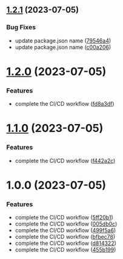 ## [1.2.1](https://github.com/vanslee/FrontEndEngineering/compare/v1.2.0...v1.2.1) (2023-07-05)


### Bug Fixes

* update package.json name ([79546a4](https://github.com/vanslee/FrontEndEngineering/commit/79546a44f9edb93d436d5cd996abe73f0aa455a7))
* update package.json name ([c00a206](https://github.com/vanslee/FrontEndEngineering/commit/c00a2067b41fec2cf7ef8fc306bd064d9e6f5790))

# [1.2.0](https://github.com/vanslee/FrontEndEngineering/compare/v1.1.0...v1.2.0) (2023-07-05)


### Features

* complete the CI/CD workflow ([fd8a3df](https://github.com/vanslee/FrontEndEngineering/commit/fd8a3df852a7e10098a977b8ad3a81ffb229f91f))

# [1.1.0](https://github.com/vanslee/FrontEndEngineering/compare/v1.0.0...v1.1.0) (2023-07-05)


### Features

* complete the CI/CD workflow ([f442a2c](https://github.com/vanslee/FrontEndEngineering/commit/f442a2c1b6476f9c6d24065fa7a21132e1b1ca75))

# 1.0.0 (2023-07-05)


### Features

* complete the CI/CD workflow ([5ff20b1](https://github.com/vanslee/FrontEndEngineering/commit/5ff20b10716ffbc4acfffa61df56e81ca864e25e))
* complete the CI/CD workflow ([005db0c](https://github.com/vanslee/FrontEndEngineering/commit/005db0c3b828b20c717587d08cc5af0ae383b035))
* complete the CI/CD workflow ([499f5a6](https://github.com/vanslee/FrontEndEngineering/commit/499f5a64bf515ba736134333e43a6664f208ad80))
* complete the CI/CD workflow ([bfbec78](https://github.com/vanslee/FrontEndEngineering/commit/bfbec78c7ddffc752759e532aa28897867089fd8))
* complete the CI/CD workflow ([d814322](https://github.com/vanslee/FrontEndEngineering/commit/d8143225c321eb6b2814dc51a38e2c3ac310904d))
* complete the CI/CD workflow ([455b199](https://github.com/vanslee/FrontEndEngineering/commit/455b19961661cebfe8033007707fb64c4bc953bf))
